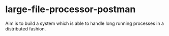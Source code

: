 # large-file-processor-postman
Aim is to build a system which is able to handle long running processes in a distributed fashion.
